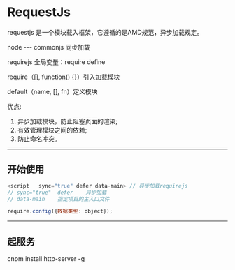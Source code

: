 # RequestJs

requestjs   是一个模块载入框架，它遵循的是AMD规范，异步加载规定。

node  ---  commonjs   同步加载

requirejs 全局变量：require	define

require（[], function() {}）引入加载模块

default（name, [], fn）定义模块

优点:
1. 异步加载模块，防止阻塞页面的渲染;
2. 有效管理模块之间的依赖;
3. 防止命名冲突。

--- 
开始使用
---
``` js
<script   sync="true" defer data-main> // 异步加载requirejs
// sync="true"  defer    异步加载
// data-main 	指定项目的主入口文件
```
``` js
require.config({数据类型: object});
```

---
起服务
---
cnpm install http-server  -g

